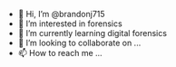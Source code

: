 - 👋 Hi, I’m @brandonj715
- 👀 I’m interested in forensics 
- 🌱 I’m currently learning digital forensics
- 💞️ I’m looking to collaborate on ...
- 📫 How to reach me ...

<!---
brandonj715/brandonj715 is a ✨ special ✨ repository because its `README.md` (this file) appears on your GitHub profile.
You can click the Preview link to take a look at your changes.
--->
